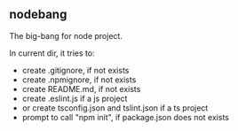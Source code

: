 nodebang
--------

The big-bang for node project.

In current dir, it tries to:

- create .gitignore, if not exists
- create .npmignore, if not exists
- create README.md, if not exists
- create .eslint.js if a js project
- or create tsconfig.json and tslint.json if a ts project
- prompt to call "npm init", if package.json does not exists

